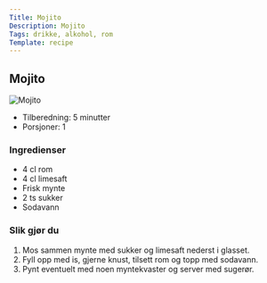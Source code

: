 ```yaml
---
Title: Mojito
Description: Mojito
Tags: drikke, alkohol, rom
Template: recipe
---
```

## Mojito
![Mojito](%assets_url%/mojito.jpg)

- Tilberedning: 5 minutter
- Porsjoner: 1

### Ingredienser
<!-- for eksempel - 7g tørrgjær -->
- 4 cl rom
- 4 cl limesaft
- Frisk mynte
- 2 ts sukker
- Sodavann

### Slik gjør du

1. Mos sammen mynte med sukker og limesaft nederst i glasset.
2. Fyll opp med is, gjerne knust, tilsett rom og topp med sodavann.
3. Pynt eventuelt med noen myntekvaster og server med sugerør.